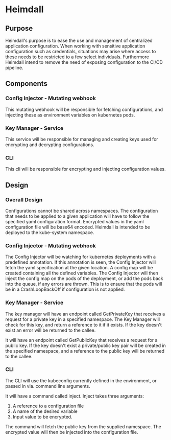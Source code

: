 # Heimdall

## Purpose

Heimdall&#39;s purpose is to ease the use and management of centralized application configuration. When working with sensitive application configuration such as credentials, situations may arise where access to these needs to be restricted to a few select individuals. Furthermore Heimdall intend to remove the need of exposing configuration to the CI/CD pipeline.

## Components

### Config Injector - Mutating webhook

This mutating webhook will be responsible for fetching configurations, and injecting these as environment variables on kubernetes pods.

### Key Manager - Service

This service will be responsible for managing and creating keys used for encrypting and decrypting configurations.

### CLI

This cli will be responsible for encrypting and injecting configuration values.

## Design

### Overall Design

Configurations cannot be shared across namespaces. The configuration that needs to be applied to a given application will have to follow the specified yaml configuration format. Encrypted values in the yaml configuration file will be base64 encoded. Heimdall is intended to be deployed to the kube-system namespace.

### Config Injector - Mutating webhook

The Config Injector will be watching for kubernetes deployments with a predefined annotation. If this annotation is seen, the Config Injector will fetch the yaml specification at the given location. A config map will be created containing all the defined variables. The Config Injector will then inject the config map on the pods of the deployment, or add the pods back into the queue, if any errors are thrown. This is to ensure that the pods will be in a CrashLoopBackOff if configuration is not applied.

### Key Manager - Service

The key manager will have an endpoint called GetPrivateKey that receives a request for a private key in a specified namespace. The Key Manager will check for this key, and return a reference to it if it exists. If the key doesn&#39;t exist an error will be returned to the callee.

It will have an endpoint called GetPublicKey that receives a request for a public key. If the key doesn&#39;t exist a private/public key pair will be created in the specified namespace, and a reference to the public key will be returned to the callee.

### CLI

The CLI will use the kubeconfig currently defined in the environment, or passed in via. command line arguments.

It will have a command called inject. Inject takes three arguments:

1. A reference to a configuration file
2. A name of the desired variable
3. Input value to be encrypted.

The command will fetch the public key from the supplied namespace. The encrypted value will then be injected into the configuration file.
